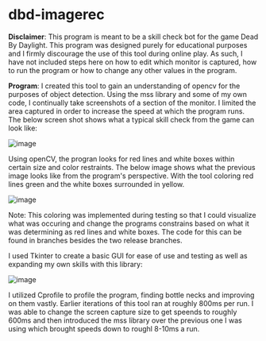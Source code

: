 # dbd-imagerec
**Disclaimer**: This program is meant to be a skill check bot for the game Dead By Daylight.  This program was designed purely for 
educational purposes and I firmly discourage the use of this tool during online play.  As such, I have not included steps here
on how to edit which monitor is captured, how to run the program or how to change any other values in the program.

**Program**: I created this tool to gain an understanding of opencv for the purposes of object detection.  Using the mss library and
some of my own code, I continually take screenshots of a section of the monitor. I limited the area captured in order to increase
the speed at which the program runs.  The below screen shot shows what a typical skill check from the game can look like:

![image](https://github.com/user-attachments/assets/042b1c2d-1e5b-420b-98b8-7756f81f9af7)

Using openCV, the progran looks for red lines and white boxes within certain size and color restraints.  The below image shows
what the previous image looks like from the program's perspective.  With the tool coloring red lines green and the white boxes 
surrounded in yellow.  

![image](https://github.com/user-attachments/assets/13a00446-6c2d-4f56-bc8f-6e454639fa4f)

Note: This coloring was implemented during testing so that I could visualize what was occuring and change the programs constrains 
based on what it was determining as red lines and white boxes.  The code for this can be found in branches besides the two release branches.

I used Tkinter to create a basic GUI for ease of use and testing as well as expanding my own skills with this library:

![image](https://github.com/user-attachments/assets/83b0c853-f59a-4555-a02d-ad2dcea1bd20)

I utilized Cprofile to profile the program, finding bottle necks and improving on them vastly.  Earlier iterations of this tool ran at
roughly 800ms per run.  I was able to change the screen capture size to get speends to roughly 600ms and then introduced the mss library
over the previous one I was using which brought speeds down to roughl 8-10ms a run.
